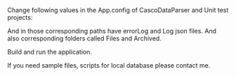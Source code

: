 Change following values in the App.config of CascoDataParser and Unit test projects:

<add key="FileFolder" value="C:\Users\imran.hanif\Desktop\Casco\Casco\Files\" />
<add key="ArchiveFolder" value="C:\Users\imran.hanif\Desktop\Casco\Casco\Archived\" />
<add key="ErrorLogFilePath" value="C:\Users\imran.hanif\Desktop\Casco\Casco\Log\errorLog.json"/>
<add key="LogFilePath" value="C:\Users\imran.hanif\Desktop\Casco\Casco\Log\log.json"/>

And in those corresponding paths have errorLog and Log json files. And also corresponding folders called Files and Archived.

Build and run the application.

If you need sample files, scripts for local database please contact me.
